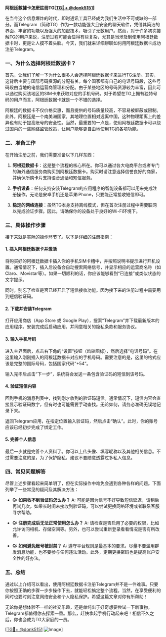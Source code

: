 **阿根廷數據卡怎麽註冊TG[[TG💪+ @donk5151](https://t.me/s/donk5151)]**

在当今这个信息爆炸的时代，即时通讯工具已经成为我们生活中不可或缺的一部分。而Telegram（简称TG）作为一款功能强大且安全的聊天软件，凭借其简洁的界面、丰富的功能以及强大的加密技术，吸引了无数用户。然而，对于许多初次接触TG的用户来说，注册过程可能会显得有些复杂，尤其是当涉及到使用阿根廷数据卡时，更是让人摸不着头脑。今天，我们就来详细聊聊如何用阿根廷数据卡成功注册Telegram。

### 一、为什么选择阿根廷数据卡？

首先，让我们了解一下为什么很多人会选择阿根廷数据卡来进行TG注册。其实，这背后主要与国际号码资源的分配有关。每个国家都有自己的电话号码段，这些号码段由当地的电信运营商管理和分配。由于某些地区的号码资源较为丰富，因此可以通过购买该地区的SIM卡来获取对应的手机号码。对于希望在TG上拥有独特号码的用户而言，阿根廷数据卡就是一个不错的选择。

阿根廷的数据卡不仅价格实惠，而且提供的号码质量较高，不容易被屏蔽或限制。此外，阿根廷是一个南美洲国家，其地理位置相对远离中国，这种物理距离上的差异也有助于提高账号的安全性。当然，最重要的一点是，使用阿根廷数据卡可以绕过国内的一些网络监管政策，让用户能够更自由地使用TG的各项功能。

### 二、准备工作

在开始注册之前，我们需要准备以下几样东西：

1. **阿根廷数据卡**：这是整个流程的核心所在。你可以通过各大电商平台或者专门的海外通信服务商购买到阿根廷数据卡。购买时请注意选择信誉良好的商家，并确保所购卡片支持语音通话和短信服务。

2. **手机设备**：任何支持安装Telegram的应用程序的智能设备都可以用来完成注册操作。无论是安卓手机还是苹果iPhone，只要能正常接收短信即可。

3. **稳定的网络连接**：虽然TG本身支持离线模式，但在首次注册过程中需要联网以完成验证步骤。因此，请确保你的设备处于良好的Wi-Fi环境下。

### 三、具体操作步骤

接下来就是实际的操作环节了。以下是详细的注册指南：

#### 1. 插入阿根廷数据卡并激活

将购买好的阿根廷数据卡插入你的手机SIM卡槽中，并按照说明书提示进行开机设置。通常情况下，插入后设备会自动搜索网络信号，并显示相应的运营商名称（如Claro、Movistar等）。如果一切顺利的话，你应该能够看到“已连接”或类似状态的文字提示。

同时，别忘了检查是否已经开启了短信接收功能。因为接下来的注册过程中需要用到短信验证码。

#### 2. 下载并安装Telegram

打开应用商店（App Store 或 Google Play），搜索“Telegram”并下载最新版本的应用程序。安装完成后启动应用，并同意相关的隐私条款和服务协议。

#### 3. 输入手机号码

进入主界面后，点击右下角的“设置”按钮（齿轮图标），然后选择“电话号码”。在这里输入刚刚插入的阿根廷数据卡对应的手机号码。需要注意的是，这里的格式应该是完整的国际号码，包括国家代码“+54”。

输入完毕后点击“下一步”，系统将会发送一条包含验证码的短信到该号码。

#### 4. 验证短信内容

回到手机的消息列表中，找到刚才收到的验证码短信。通常情况下，短信内容会直接显示验证码数字，但有时也可能需要手动查找。无论如何，请务必准确无误地记录下来。

返回Telegram应用，在指定位置输入验证码，然后点击“确认”。此时，你的账号应该已经初步完成了绑定工作。

#### 5. 完善个人信息

最后一步就是完善个人资料了。你可以上传头像、填写昵称以及其他相关信息。不过需要注意的是，为了保护隐私，建议不要随意透露过多私人信息。

### 四、常见问题解答

尽管上述步骤看起来简单明了，但在实际操作中难免会遇到各种各样的问题。下面列举了一些常见的疑问及其解决方法：

- **Q: 如果收不到验证码怎么办？**
  A: 可能是因为信号不好导致短信延迟，请稍后再试几次。如果长时间未接收到验证码，可以尝试更换网络环境或者联系客服寻求帮助。

- **Q: 注册完成后无法正常使用怎么办？**
  A: 请检查是否启用了必要的权限，比如允许访问相机、存储空间等。另外，也可以尝试重新登录看看情况是否有所改善。

- **Q: 如何避免账号被封禁？**
  A: 遵守平台规则是最基本的要求。尽量不要滥用群发消息功能，也不要参与任何违法活动。此外，定期更换密码也是提高账户安全性的好办法。

### 五、总结

通过以上介绍可以看出，使用阿根廷数据卡注册Telegram并不是一件难事。只要你按照正确的步骤一步步操作下去，就能轻松搞定整个流程。当然，在享受便利的同时也要时刻注意网络安全和个人隐私保护。希望这篇文章对你有所帮助！

无论你是想体验不一样的社交乐趣，还是单纯出于好奇想要尝试一下新事物，Telegram都值得你去探索一番。那么，赶快拿起手机行动起来吧！相信不久之后，你也会成为TG大家庭的一员。

[[TG💪+ @donk5151](https://t.me/s/donk5151) ![Image](https://i.postimg.cc/rwNCRYN7/Snipaste-2025-04-30-17-27-05.png)]